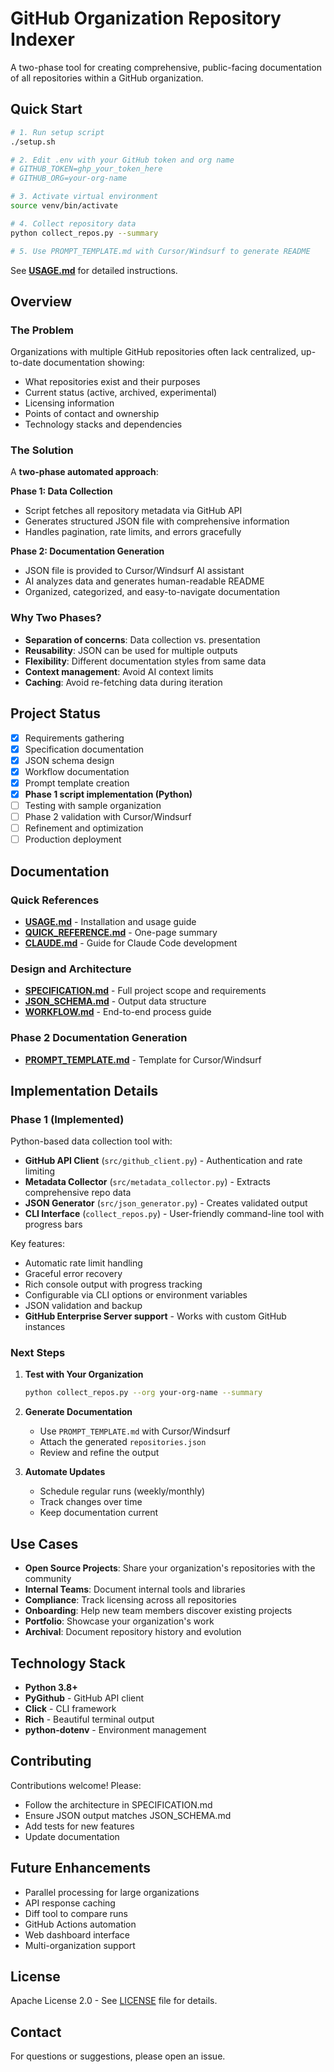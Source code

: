 # GitHub Organization Repository Indexer

A two-phase tool for creating comprehensive, public-facing documentation of all repositories within a GitHub organization.

## Quick Start

```bash
# 1. Run setup script
./setup.sh

# 2. Edit .env with your GitHub token and org name
# GITHUB_TOKEN=ghp_your_token_here
# GITHUB_ORG=your-org-name

# 3. Activate virtual environment
source venv/bin/activate

# 4. Collect repository data
python collect_repos.py --summary

# 5. Use PROMPT_TEMPLATE.md with Cursor/Windsurf to generate README
```

See **[USAGE.md](USAGE.md)** for detailed instructions.

## Overview

### The Problem
Organizations with multiple GitHub repositories often lack centralized, up-to-date documentation showing:
- What repositories exist and their purposes
- Current status (active, archived, experimental)
- Licensing information
- Points of contact and ownership
- Technology stacks and dependencies

### The Solution
A **two-phase automated approach**:

**Phase 1: Data Collection**
- Script fetches all repository metadata via GitHub API
- Generates structured JSON file with comprehensive information
- Handles pagination, rate limits, and errors gracefully

**Phase 2: Documentation Generation**
- JSON file is provided to Cursor/Windsurf AI assistant
- AI analyzes data and generates human-readable README
- Organized, categorized, and easy-to-navigate documentation

### Why Two Phases?
- **Separation of concerns**: Data collection vs. presentation
- **Reusability**: JSON can be used for multiple outputs
- **Flexibility**: Different documentation styles from same data
- **Context management**: Avoid AI context limits
- **Caching**: Avoid re-fetching data during iteration

## Project Status

- [x] Requirements gathering
- [x] Specification documentation
- [x] JSON schema design
- [x] Workflow documentation
- [x] Prompt template creation
- [x] **Phase 1 script implementation (Python)**
- [ ] Testing with sample organization
- [ ] Phase 2 validation with Cursor/Windsurf
- [ ] Refinement and optimization
- [ ] Production deployment

## Documentation

### Quick References
- **[USAGE.md](USAGE.md)** - Installation and usage guide
- **[QUICK_REFERENCE.md](QUICK_REFERENCE.md)** - One-page summary
- **[CLAUDE.md](CLAUDE.md)** - Guide for Claude Code development

### Design and Architecture
- **[SPECIFICATION.md](SPECIFICATION.md)** - Full project scope and requirements
- **[JSON_SCHEMA.md](JSON_SCHEMA.md)** - Output data structure
- **[WORKFLOW.md](WORKFLOW.md)** - End-to-end process guide

### Phase 2 Documentation Generation
- **[PROMPT_TEMPLATE.md](PROMPT_TEMPLATE.md)** - Template for Cursor/Windsurf

## Implementation Details

### Phase 1 (Implemented)
Python-based data collection tool with:
- **GitHub API Client** (`src/github_client.py`) - Authentication and rate limiting
- **Metadata Collector** (`src/metadata_collector.py`) - Extracts comprehensive repo data
- **JSON Generator** (`src/json_generator.py`) - Creates validated output
- **CLI Interface** (`collect_repos.py`) - User-friendly command-line tool with progress bars

Key features:
- Automatic rate limit handling
- Graceful error recovery
- Rich console output with progress tracking
- Configurable via CLI options or environment variables
- JSON validation and backup
- **GitHub Enterprise Server support** - Works with custom GitHub instances

### Next Steps

1. **Test with Your Organization**
   ```bash
   python collect_repos.py --org your-org-name --summary
   ```

2. **Generate Documentation**
   - Use `PROMPT_TEMPLATE.md` with Cursor/Windsurf
   - Attach the generated `repositories.json`
   - Review and refine the output

3. **Automate Updates**
   - Schedule regular runs (weekly/monthly)
   - Track changes over time
   - Keep documentation current

## Use Cases

- **Open Source Projects**: Share your organization's repositories with the community
- **Internal Teams**: Document internal tools and libraries
- **Compliance**: Track licensing across all repositories
- **Onboarding**: Help new team members discover existing projects
- **Portfolio**: Showcase your organization's work
- **Archival**: Document repository history and evolution

## Technology Stack

- **Python 3.8+**
- **PyGithub** - GitHub API client
- **Click** - CLI framework
- **Rich** - Beautiful terminal output
- **python-dotenv** - Environment management

## Contributing

Contributions welcome! Please:
- Follow the architecture in SPECIFICATION.md
- Ensure JSON output matches JSON_SCHEMA.md
- Add tests for new features
- Update documentation

## Future Enhancements

- Parallel processing for large organizations
- API response caching
- Diff tool to compare runs
- GitHub Actions automation
- Web dashboard interface
- Multi-organization support

## License

Apache License 2.0 - See [LICENSE](LICENSE) file for details.

## Contact

For questions or suggestions, please open an issue.
